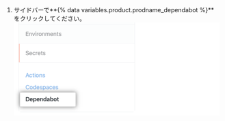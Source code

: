 1. サイドバーで**{% data variables.product.prodname_dependabot %}**をクリックしてください。 ![{% data variables.product.prodname_dependabot %}シークレットサイドバーオプション](/assets/images/help/dependabot/dependabot-secrets.png)